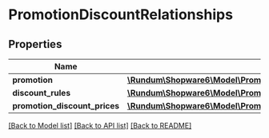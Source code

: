 # PromotionDiscountRelationships

## Properties
Name | Type | Description | Notes
------------ | ------------- | ------------- | -------------
**promotion** | [**\Rundum\Shopware6\Model\PromotionDiscountRelationshipsPromotion**](PromotionDiscountRelationshipsPromotion.md) |  | [optional] 
**discount_rules** | [**\Rundum\Shopware6\Model\PromotionDiscountRelationshipsDiscountRules**](PromotionDiscountRelationshipsDiscountRules.md) |  | [optional] 
**promotion_discount_prices** | [**\Rundum\Shopware6\Model\PromotionDiscountRelationshipsPromotionDiscountPrices**](PromotionDiscountRelationshipsPromotionDiscountPrices.md) |  | [optional] 

[[Back to Model list]](../../README.md#documentation-for-models) [[Back to API list]](../../README.md#documentation-for-api-endpoints) [[Back to README]](../../README.md)

